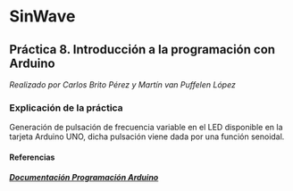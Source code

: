 # SinWave
## Práctica 8. Introducción a la programación con Arduino
*Realizado por Carlos Brito Pérez y Martín van Puffelen López*
### Explicación de la práctica
Generación de pulsación de frecuencia variable en el LED disponible en la tarjeta Arduino UNO, dicha pulsación viene dada por una función senoidal.

#### Referencias
##### [Documentación Programación Arduino](https://www.arduino.cc/reference/en/)
